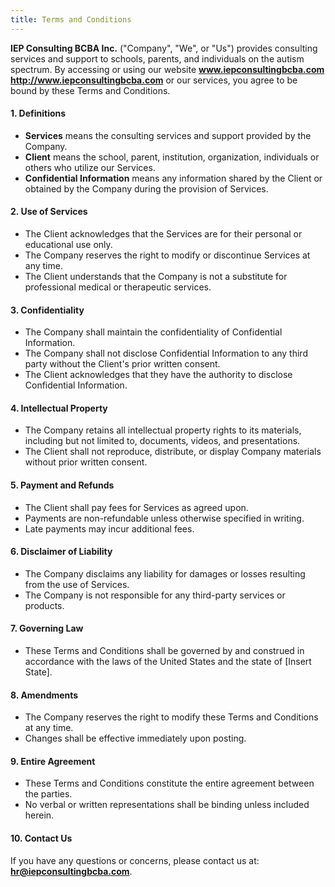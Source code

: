 ```yaml
---
title: Terms and Conditions
---
```

**IEP Consulting BCBA Inc.** ("Company", "We", or "Us") provides consulting services and support to schools, parents, and individuals on the autism spectrum. By accessing or using our website **www.iepconsultingbcba.com** **http://www.iepconsultingbcba.com** or our services, you agree to be bound by these Terms and Conditions.

#### 1. Definitions

- **Services** means the consulting services and support provided by the Company.
- **Client** means the school, parent, institution, organization, individuals or others who utilize our Services.
- **Confidential Information** means any information shared by the Client or obtained by the Company during the provision of Services.

#### 2. Use of Services

- The Client acknowledges that the Services are for their personal or educational use only.
- The Company reserves the right to modify or discontinue Services at any time.
- The Client understands that the Company is not a substitute for professional medical or therapeutic services.

#### 3. Confidentiality

- The Company shall maintain the confidentiality of Confidential Information.
- The Company shall not disclose Confidential Information to any third party without the Client's prior written consent.
- The Client acknowledges that they have the authority to disclose Confidential Information.

#### 4. Intellectual Property

- The Company retains all intellectual property rights to its materials, including but not limited to, documents, videos, and presentations.
- The Client shall not reproduce, distribute, or display Company materials without prior written consent.

#### 5. Payment and Refunds

- The Client shall pay fees for Services as agreed upon.
- Payments are non-refundable unless otherwise specified in writing.
- Late payments may incur additional fees.

#### 6. Disclaimer of Liability

- The Company disclaims any liability for damages or losses resulting from the use of Services.
- The Company is not responsible for any third-party services or products.

#### 7. Governing Law

- These Terms and Conditions shall be governed by and construed in accordance with the laws of the United States and the state of [Insert State].

#### 8. Amendments

- The Company reserves the right to modify these Terms and Conditions at any time.
- Changes shall be effective immediately upon posting.

#### 9. Entire Agreement

- These Terms and Conditions constitute the entire agreement between the parties.
- No verbal or written representations shall be binding unless included herein.

#### 10. Contact Us

If you have any questions or concerns, please contact us at: **hr@iepconsultingbcba.com**.
